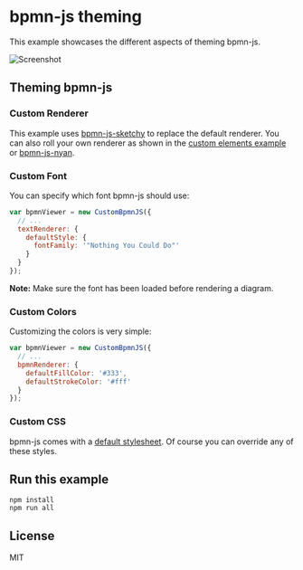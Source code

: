 # bpmn-js theming

This example showcases the different aspects of theming bpmn-js.

![Screenshot](docs/screenshot.png)

## Theming bpmn-js

### Custom Renderer

This example uses [bpmn-js-sketchy](https://github.com/bpmn-io/bpmn-js-sketchy) to replace the default renderer. You can also roll your own renderer as shown in the [custom elements example](https://github.com/bpmn-io/bpmn-js-examples/blob/main/custom-elements/src/custom-modeler/custom/CustomRenderer.js) or [bpmn-js-nyan](https://github.com/bpmn-io/bpmn-js-nyan/blob/main/lib/nyan/draw/NyanRenderer.js).

### Custom Font

You can specify which font bpmn-js should use:

```javascript
var bpmnViewer = new CustomBpmnJS({
  // ...
  textRenderer: {
    defaultStyle: {
      fontFamily: '"Nothing You Could Do"'
    }
  }
});
```

__Note:__ Make sure the font has been loaded before rendering a diagram.

### Custom Colors

Customizing the colors is very simple:

```javascript
var bpmnViewer = new CustomBpmnJS({
  // ...
  bpmnRenderer: {
    defaultFillColor: '#333',
    defaultStrokeColor: '#fff'
  }
});
```

### Custom CSS

bpmn-js comes with a [default stylesheet](https://github.com/bpmn-io/diagram-js/blob/master/assets/diagram-js.css). Of course you can override any of these styles.

## Run this example

```
npm install
npm run all
```

## License

MIT
